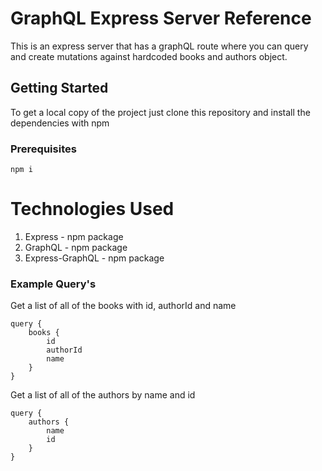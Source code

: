 # GraphQL Express Server Reference

This is an express server that has a graphQL route where you can query and create mutations against hardcoded books and authors object.

## Getting Started

To get a local copy of the project just clone this repository and install the dependencies with npm

### Prerequisites

```
npm i
```

# Technologies Used

1.  Express - npm package
2.  GraphQL - npm package
3.  Express-GraphQL - npm package

### Example Query's

Get a list of all of the books with id, authorId and name

```
query {
    books {
        id
        authorId
        name
    }
}
```

Get a list of all of the authors by name and id

```
query {
    authors {
        name
        id
    }
}
```
